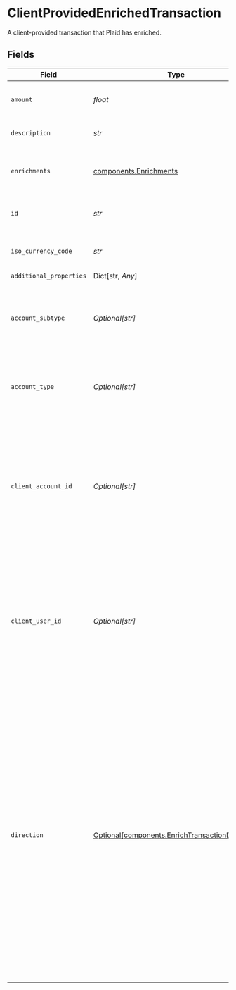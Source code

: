 # ClientProvidedEnrichedTransaction

A client-provided transaction that Plaid has enriched.


## Fields

| Field                                                                                                                                                                                                                                                                                                                                                                                                                                                   | Type                                                                                                                                                                                                                                                                                                                                                                                                                                                    | Required                                                                                                                                                                                                                                                                                                                                                                                                                                                | Description                                                                                                                                                                                                                                                                                                                                                                                                                                             |
| ------------------------------------------------------------------------------------------------------------------------------------------------------------------------------------------------------------------------------------------------------------------------------------------------------------------------------------------------------------------------------------------------------------------------------------------------------- | ------------------------------------------------------------------------------------------------------------------------------------------------------------------------------------------------------------------------------------------------------------------------------------------------------------------------------------------------------------------------------------------------------------------------------------------------------- | ------------------------------------------------------------------------------------------------------------------------------------------------------------------------------------------------------------------------------------------------------------------------------------------------------------------------------------------------------------------------------------------------------------------------------------------------------- | ------------------------------------------------------------------------------------------------------------------------------------------------------------------------------------------------------------------------------------------------------------------------------------------------------------------------------------------------------------------------------------------------------------------------------------------------------- |
| `amount`                                                                                                                                                                                                                                                                                                                                                                                                                                                | *float*                                                                                                                                                                                                                                                                                                                                                                                                                                                 | :heavy_check_mark:                                                                                                                                                                                                                                                                                                                                                                                                                                      | The absolute value of the transaction (>= 0)                                                                                                                                                                                                                                                                                                                                                                                                            |
| `description`                                                                                                                                                                                                                                                                                                                                                                                                                                           | *str*                                                                                                                                                                                                                                                                                                                                                                                                                                                   | :heavy_check_mark:                                                                                                                                                                                                                                                                                                                                                                                                                                      | The raw description of the transaction.                                                                                                                                                                                                                                                                                                                                                                                                                 |
| `enrichments`                                                                                                                                                                                                                                                                                                                                                                                                                                           | [components.Enrichments](../../models/components/enrichments.md)                                                                                                                                                                                                                                                                                                                                                                                        | :heavy_check_mark:                                                                                                                                                                                                                                                                                                                                                                                                                                      | A grouping of the Plaid produced transaction enrichment fields.                                                                                                                                                                                                                                                                                                                                                                                         |
| `id`                                                                                                                                                                                                                                                                                                                                                                                                                                                    | *str*                                                                                                                                                                                                                                                                                                                                                                                                                                                   | :heavy_check_mark:                                                                                                                                                                                                                                                                                                                                                                                                                                      | The unique ID for the transaction as provided by you in the request.                                                                                                                                                                                                                                                                                                                                                                                    |
| `iso_currency_code`                                                                                                                                                                                                                                                                                                                                                                                                                                     | *str*                                                                                                                                                                                                                                                                                                                                                                                                                                                   | :heavy_check_mark:                                                                                                                                                                                                                                                                                                                                                                                                                                      | The ISO-4217 currency code of the transaction e.g. USD.                                                                                                                                                                                                                                                                                                                                                                                                 |
| `additional_properties`                                                                                                                                                                                                                                                                                                                                                                                                                                 | Dict[str, *Any*]                                                                                                                                                                                                                                                                                                                                                                                                                                        | :heavy_minus_sign:                                                                                                                                                                                                                                                                                                                                                                                                                                      | N/A                                                                                                                                                                                                                                                                                                                                                                                                                                                     |
| `account_subtype`                                                                                                                                                                                                                                                                                                                                                                                                                                       | *Optional[str]*                                                                                                                                                                                                                                                                                                                                                                                                                                         | :heavy_minus_sign:                                                                                                                                                                                                                                                                                                                                                                                                                                      | The account subtype associated with the transaction. For a full list of valid types and subtypes, see the [Account schema](https://plaid.com/docs/api/accounts#account-type-schema).                                                                                                                                                                                                                                                                    |
| `account_type`                                                                                                                                                                                                                                                                                                                                                                                                                                          | *Optional[str]*                                                                                                                                                                                                                                                                                                                                                                                                                                         | :heavy_minus_sign:                                                                                                                                                                                                                                                                                                                                                                                                                                      | The account type associated with the transaction. For a full list of valid types and subtypes, see the [Account schema](https://plaid.com/docs/api/accounts#account-type-schema).                                                                                                                                                                                                                                                                       |
| `client_account_id`                                                                                                                                                                                                                                                                                                                                                                                                                                     | *Optional[str]*                                                                                                                                                                                                                                                                                                                                                                                                                                         | :heavy_minus_sign:                                                                                                                                                                                                                                                                                                                                                                                                                                      | A unique account id used to group transactions for a given account, as a unique identifier from your application. Personally identifiable information, such as an email address or phone number, should not be used in the client_account_id.                                                                                                                                                                                                           |
| `client_user_id`                                                                                                                                                                                                                                                                                                                                                                                                                                        | *Optional[str]*                                                                                                                                                                                                                                                                                                                                                                                                                                         | :heavy_minus_sign:                                                                                                                                                                                                                                                                                                                                                                                                                                      | A unique user id used to group transactions for a given user, as a unique identifier from your application. Personally identifiable information, such as an email address or phone number, should not be used in the client_user_id.                                                                                                                                                                                                                    |
| `direction`                                                                                                                                                                                                                                                                                                                                                                                                                                             | [Optional[components.EnrichTransactionDirection]](../../models/components/enrichtransactiondirection.md)                                                                                                                                                                                                                                                                                                                                                | :heavy_minus_sign:                                                                                                                                                                                                                                                                                                                                                                                                                                      | The direction of the transaction from the perspective of the account holder:<br/><br/>`OUTFLOW` - Includes outgoing transfers, purchases, and fees. (Typically represented as a negative value on checking accounts and debit cards and a positive value on credit cards.)<br/><br/>`INFLOW` - Includes incoming transfers, refunds, and income. (Typically represented as a positive value on checking accounts and debit cards and a negative value on credit cards.) |